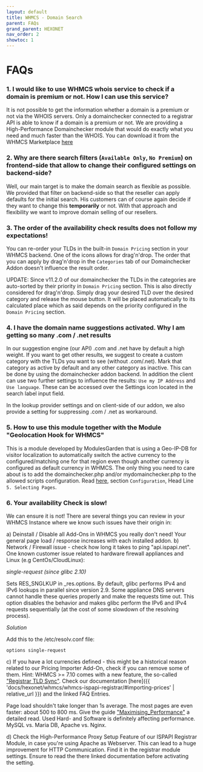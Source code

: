 ```yaml
---
layout: default
title: WHMCS - Domain Search
parent: FAQs
grand_parent: HEXONET
nav_order: 2
showtoc: 1
---
```


# FAQs

### 1. I would like to use WHMCS whois service to check if a domain is premium or not. How I can use this service?

It is not possible to get the information whether a domain is a premium or not via the WHOIS servers. Only a domainchecker connected to a registrar API is able to know if a domain is a premium or not.
We are providing a High-Performance Domainchecker module that would do exactly what you need and much faster than the WHOIS. You can download it from the WHMCS Marketplace [here](//marketplace.whmcs.com/product/1654)

### 2. Why are there search filters (`Available Only`, `No Premium`) on frontend-side that allow to change their configured settings on backend-side?

Well, our main target is to make the domain search as flexible as possible. We provided that filter on backend-side so that the reseller can apply defaults for the initial search. His customers can of course again decide if they want to change this **temporarily** or not. With that approach and flexibility we want to improve domain selling of our resellers.

### 3. The order of the availability check results does not follow my expectations!

You can re-order your TLDs in the built-in `Domain Pricing` section in your WHMCS backend. One of the icons allows for drag'n'drop. The order that you can apply by drag'n'drop in the `Categories` tab of our Domainchecker Addon doesn't influence the result order.

UPDATE: Since v11.2.0 of our domainchecker the TLDs in the categories are auto-sorted by their priority in `Domain Pricing` section. This is also directly considered for drag'n'drop. Simply drag your desired TLD over the desired category and release the mouse button. It will be placed automatically to its calculated place which as said depends on the priority configured in the `Domain Pricing` section.

### 4. I have the domain name suggestions activated. Why I am getting so many .com / .net results

In our suggestion engine (our API) .com and .net have by default a high weight. If you want to get other results, we suggest to create a custom category with the TLDs you want to see (without .com/.net). Mark that category as active by default and any other category as inactive. This can be done by using the domainchecker addon backend. In addition the client can use two further settings to influence the results: `Use my IP Address` and `Use language`. These can be accessed over the Settings icon located in the search label input field.

In the lookup provider settings and on client-side of our addon, we also provide a setting for suppressing .com / .net as workaround.

### 5. How to use this module together with the Module "Geolocation Hook for WHMCS"

This is a module developed by ModulesGarden that is using a Geo-IP-DB for visitor localization to automatically switch the active currency to the configured/matching one for that region even though another currency is configured as default currency in WHMCS.
The only thing you need to care about is to add the domainchecker.php and/or mydomainchecker.php to the allowed scripts configuration.
Read [here](//www.docs.modulesgarden.com/Geolocation_Hook_For_WHMCS), section `Configuration`, Head Line `5. Selecting Pages`.

### 6. Your availability Check is slow!

We can ensure it is not! There are several things you can review in your WHMCS Instance where we know such issues have their origin in:

a) Deinstall / Disable all Add-Ons in WHMCS you really don't need! Your general page load / response increases with each installed addon.
b) Network / Firewall issue - check how long it takes to ping "api.ispapi.net". One known customer issue related to hardware firewall appliances and Linux (e.g CentOs/CloudLinux):

_single-request (since glibc 2.10)_

Sets RES_SNGLKUP in _res.options.  By default, glibc performs IPv4 and IPv6 lookups in parallel since version 2.9.  Some appliance DNS servers cannot handle these queries properly and make the requests time out. This option disables the behavior and makes glibc perform the IPv6 and IPv4 requests sequentially (at the cost of some slowdown of the resolving process).

_Solution_

Add this to the /etc/resolv.conf file:

`options single-request`

c) If you have a lot currencies defined - this might be a historical reason related to our Pricing Importer Add-On, check if you can remove some of them. Hint: WHMCS >= 7.10 comes with a new feature, the so-called ["Registrar TLD Sync"](//docs.whmcs.com/Registrar_TLD_Sync). Check our documentation [here]({{ 'docs/hexonet/whmcs/whmcs-ispapi-registrar/#importing-prices' | relative_url }}) and the linked FAQ Entries.

Page load shouldn't take longer than 1s average. The most pages are even faster: about 500 to 800 ms. Give the guide ["Maximising_Performance"](//docs.whmcs.com/Maximising_Performance) a detailed read. Used Hard- and Software is definitely affecting performance. MySQL vs. Maria DB, Apache vs. Nginx.

d) Check the High-Performance Proxy Setup Feature of our ISPAPI Registrar Module, in case you're using Apache as Webserver. This can lead to a huge improvement for HTTP Communication. Find it in the registrar module settings. Ensure to read the there linked documentation before activating the setting.